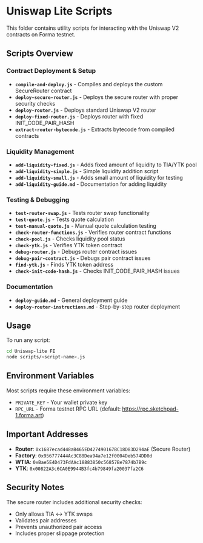 # Uniswap Lite Scripts

This folder contains utility scripts for interacting with the Uniswap V2 contracts on Forma testnet.

## Scripts Overview

### Contract Deployment & Setup
- **`compile-and-deploy.js`** - Compiles and deploys the custom SecureRouter contract
- **`deploy-secure-router.js`** - Deploys the secure router with proper security checks
- **`deploy-router.js`** - Deploys standard Uniswap V2 router
- **`deploy-fixed-router.js`** - Deploys router with fixed INIT_CODE_PAIR_HASH
- **`extract-router-bytecode.js`** - Extracts bytecode from compiled contracts

### Liquidity Management
- **`add-liquidity-fixed.js`** - Adds fixed amount of liquidity to TIA/YTK pool
- **`add-liquidity-simple.js`** - Simple liquidity addition script
- **`add-liquidity-small.js`** - Adds small amount of liquidity for testing
- **`add-liquidity-guide.md`** - Documentation for adding liquidity

### Testing & Debugging
- **`test-router-swap.js`** - Tests router swap functionality
- **`test-quote.js`** - Tests quote calculation
- **`test-manual-quote.js`** - Manual quote calculation testing
- **`check-router-functions.js`** - Verifies router contract functions
- **`check-pool.js`** - Checks liquidity pool status
- **`check-ytk.js`** - Verifies YTK token contract
- **`debug-router.js`** - Debugs router contract issues
- **`debug-pair-contract.js`** - Debugs pair contract issues
- **`find-ytk.js`** - Finds YTK token address
- **`check-init-code-hash.js`** - Checks INIT_CODE_PAIR_HASH issues

### Documentation
- **`deploy-guide.md`** - General deployment guide
- **`deploy-router-instructions.md`** - Step-by-step router deployment

## Usage

To run any script:

```bash
cd Uniswap-lite FE
node scripts/<script-name>.js
```

## Environment Variables

Most scripts require these environment variables:
- `PRIVATE_KEY` - Your wallet private key
- `RPC_URL` - Forma testnet RPC URL (default: https://rpc.sketchpad-1.forma.art)

## Important Addresses

- **Router**: `0x1687ecad448aB465ED427490167BC18D83D294aE` (Secure Router)
- **Factory**: `0x956777444Ac3C88Dea94a7e12f0004Deb574DD0d`
- **WTIA**: `0xBae5E4D473FdAAc18883850c56857Be7874b7B9c`
- **YTK**: `0x00822A3c6CA0E9944B3fc4b79849fa20037fa2C6`

## Security Notes

The secure router includes additional security checks:
- Only allows TIA ↔ YTK swaps
- Validates pair addresses
- Prevents unauthorized pair access
- Includes proper slippage protection
